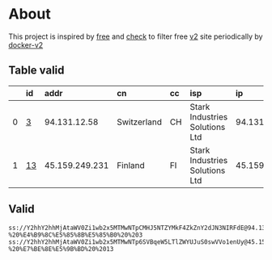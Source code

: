 
# About

This project is inspired by [free](https://github.com/freefq/free) and [check](https://github.com/yeahwu/check) to filter free [v2](https://github.com/v2fly/v2ray-core) site periodically by [docker-v2](https://hub.docker.com/r/v2ray/official)

    

## Table valid
|    | id                   | addr           | cn          | cc   | isp                            | ip             | chatgpt          |
|---:|:---------------------|:---------------|:------------|:-----|:-------------------------------|:---------------|:-----------------|
|  0 | [3](config/3.json)   | 94.131.12.58   | Switzerland | CH   | Stark Industries Solutions Ltd | 94.131.12.58   | Yes (Region: CH) |
|  1 | [13](config/13.json) | 45.159.249.231 | Finland     | FI   | Stark Industries Solutions Ltd | 45.159.249.231 | Yes (Region: FI) |

## Valid
```
ss://Y2hhY2hhMjAtaWV0Zi1wb2x5MTMwNTpCMHJ5NTZYMkF4ZkZnY2dJN3NIRFdE@94.131.12.58:26669#github.com/freefq%20-%20%E4%B9%8C%E5%85%8B%E5%85%B0%20%203
ss://Y2hhY2hhMjAtaWV0Zi1wb2x5MTMwNTp6SVBqeW5LTlZWYUJuS0swVVo1enUy@45.159.249.231:38584#github.com/freefq%20-%20%E7%BE%8E%E5%9B%BD%20%2013
```

